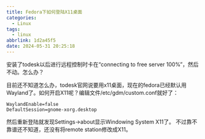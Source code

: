 ```yaml
---
title: Fedora下如何登陆X11桌面
categories:
  - Linux
tags:
  - linux
abbrlink: 1d2a45f5
date: 2024-05-31 20:25:18
---
```

  安装了todesk以后进行远程控制时卡在“connecting to free server 100%”，然后不动。怎么办？
<!--less-->
  目前还不知道怎么办，todesk官网说要用x11桌面，现在的fedora已经默认用Wayland了。如何开启X11呢？编辑文件/etc/gdm/custom.conf就好了：
```
WaylandEnable=false
DefaultSession=gnome-xorg.desktop
```
  然后重新登陆就发现Settings->about显示Windowing System X11了。
不过靠不靠谱还不知道，还没有将remote station修改成X11。
